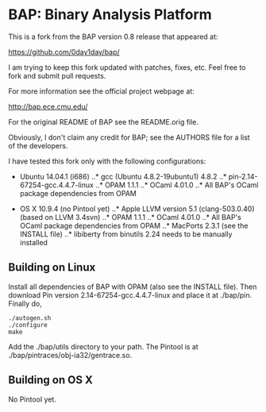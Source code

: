 BAP: Binary Analysis Platform
=============================

This is a fork from the BAP version 0.8 release that appeared at:

https://github.com/0day1day/bap/

I am trying to keep this fork updated with patches, fixes, etc.
Feel free to fork and submit pull requests.

For more information see the official project webpage at:

http://bap.ece.cmu.edu/

For the original README of BAP see the README.orig file.

Obviously, I don't claim any credit for BAP; see the AUTHORS file
for a list of the developers.

I have tested this fork only with the following configurations:
* Ubuntu 14.04.1 (i686)
..* gcc (Ubuntu 4.8.2-19ubuntu1) 4.8.2
..* pin-2.14-67254-gcc.4.4.7-linux
..* OPAM 1.1.1
..* OCaml 4.01.0
..* All BAP's OCaml package dependencies from OPAM

* OS X 10.9.4 (no Pintool yet)
..* Apple LLVM version 5.1 (clang-503.0.40) (based on LLVM 3.4svn)
..* OPAM 1.1.1
..* OCaml 4.01.0
..* All BAP's OCaml package dependencies from OPAM
..* MacPorts 2.3.1 (see the INSTALL file)
..* libiberty from binutils 2.24 needs to be manually installed

Building on Linux
-----------------

Install all dependencies of BAP with OPAM (also see the INSTALL file).
Then download Pin version 2.14-67254-gcc.4.4.7-linux and place it at
./bap/pin. Finally do,

    ./autogen.sh
    ./configure
    make

Add the ./bap/utils directory to your path. The Pintool is at
./bap/pintraces/obj-ia32/gentrace.so.

Building on OS X
----------------

No Pintool yet.

